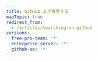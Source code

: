 ```yaml
---
title: GitHub 上で検索する
mapTopic: true
redirect_from:
  - /articles/searching-on-github
versions:
  free-pro-team: '*'
  enterprise-server: '*'
  github-ae: '*'
---
```


